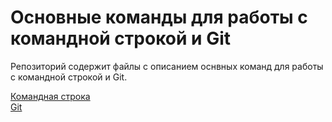 # Основные команды для работы с командной строкой и Git

Репозиторий содержит файлы с описанием оснвных команд для работы с командной строкой и Git.

[Командная строка](cmd_commands.md)\
[Git](git_commands.md)